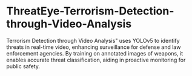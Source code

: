 # ThreatEye-Terrorism-Detection-through-Video-Analysis
Terrorism Detection through Video Analysis" uses YOLOv5 to identify threats in real-time video, enhancing surveillance for defense and law enforcement agencies. By training on annotated images of weapons, it enables accurate threat classification, aiding in proactive monitoring for public safety.
